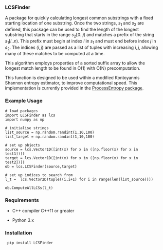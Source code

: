 ### LCSFinder

A package for quickly calculating longest common substrings with a fixed starting location of one substring. Once the two strings, $s_1$ and $s_2$ are defined, this package can be used to find the length of the longest substring that starts in the range $s_2[0..j)$ and matches a prefix of the string $s_1[i..n)$. This prefix must begin at index $i$ in $s_1$ and must end before index $j$ in $s_2$. The indices $(i,j)$ are passed as a list of tuples with increasing $i,j$, allowing many of these matches to be computed at a time.

This algorithm employs properties of a sorted suffix array to allow the longest match length to be found in O(1) with O(N) precomputation.

This function is designed to be used within a modified Kontoyannis Shannon entropy estimator, to improve computational speed. This implementation is currently provided in the [ProcessEntropy package](https://github.com/tobinsouth/ProcessEntropy).
 

### Example Usage

```
# load packages
import LCSFinder as lcs
import numpy as np

# initialise strings
list_source = np.random.randint(1,10,100)
list_target = np.random.randint(1,10,100)

# set up objects
source = lcs.Vector1D([int(x) for x in ([np.floor(x) for x in test1])])
target = lcs.Vector1D([int(x) for x in ([np.floor(x) for x in test2])])
ob = lcs.LCSFinder(source,target)

# set up indices to search from
l_t =  lcs.Vector2D(tuple((i,i+1) for i in range(len(list_source))))

ob.ComputeAllLCSs(l_t)
```



### Requirements 

- C++ compiler C++11 or greater

- Python 3.x

  

### Installation

``` pip install LCSFinder```
